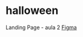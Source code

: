 # halloween
Landing Page - aula 2 
[Figma](https://www.figma.com/file/eQaZtRSNi0NL0TjPpKuNNy/Free-Halloween-Party-Time-Landing-Page-(Community)?type=design&node-id=0-1&mode=design&t=IL7uaPCdDjmwsGGG-0)
